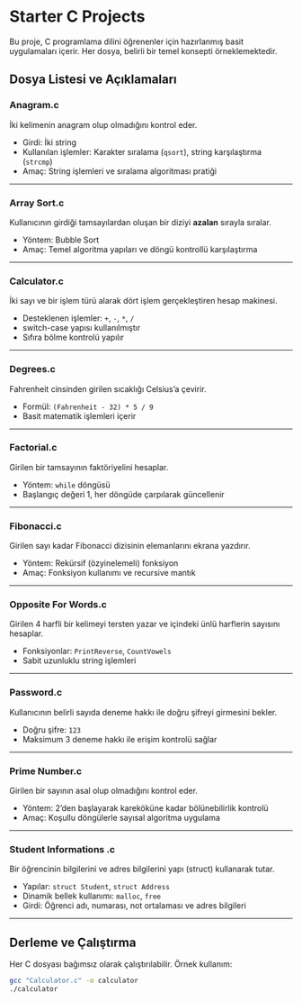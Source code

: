 # Starter C Projects

Bu proje, C programlama dilini öğrenenler için hazırlanmış basit uygulamaları içerir. Her dosya, belirli bir temel konsepti örneklemektedir.

## Dosya Listesi ve Açıklamaları

### Anagram.c
İki kelimenin anagram olup olmadığını kontrol eder.

- Girdi: İki string
- Kullanılan işlemler: Karakter sıralama (`qsort`), string karşılaştırma (`strcmp`)
- Amaç: String işlemleri ve sıralama algoritması pratiği

---

### Array Sort.c
Kullanıcının girdiği tamsayılardan oluşan bir diziyi **azalan** sırayla sıralar.

- Yöntem: Bubble Sort
- Amaç: Temel algoritma yapıları ve döngü kontrollü karşılaştırma

---

### Calculator.c
İki sayı ve bir işlem türü alarak dört işlem gerçekleştiren hesap makinesi.

- Desteklenen işlemler: `+`, `-`, `*`, `/`
- switch-case yapısı kullanılmıştır
- Sıfıra bölme kontrolü yapılır

---

### Degrees.c
Fahrenheit cinsinden girilen sıcaklığı Celsius’a çevirir.

- Formül: `(Fahrenheit - 32) * 5 / 9`
- Basit matematik işlemleri içerir

---

### Factorial.c
Girilen bir tamsayının faktöriyelini hesaplar.

- Yöntem: `while` döngüsü
- Başlangıç değeri 1, her döngüde çarpılarak güncellenir

---

### Fibonacci.c
Girilen sayı kadar Fibonacci dizisinin elemanlarını ekrana yazdırır.

- Yöntem: Rekürsif (özyinelemeli) fonksiyon
- Amaç: Fonksiyon kullanımı ve recursive mantık

---

### Opposite For Words.c
Girilen 4 harfli bir kelimeyi tersten yazar ve içindeki ünlü harflerin sayısını hesaplar.

- Fonksiyonlar: `PrintReverse`, `CountVowels`
- Sabit uzunluklu string işlemleri

---

### Password.c
Kullanıcının belirli sayıda deneme hakkı ile doğru şifreyi girmesini bekler.

- Doğru şifre: `123`
- Maksimum 3 deneme hakkı ile erişim kontrolü sağlar

---

### Prime Number.c
Girilen bir sayının asal olup olmadığını kontrol eder.

- Yöntem: 2’den başlayarak kareköküne kadar bölünebilirlik kontrolü
- Amaç: Koşullu döngülerle sayısal algoritma uygulama

---

### Student Informations .c
Bir öğrencinin bilgilerini ve adres bilgilerini yapı (struct) kullanarak tutar.

- Yapılar: `struct Student`, `struct Address`
- Dinamik bellek kullanımı: `malloc`, `free`
- Girdi: Öğrenci adı, numarası, not ortalaması ve adres bilgileri

---

## Derleme ve Çalıştırma

Her C dosyası bağımsız olarak çalıştırılabilir. Örnek kullanım:

```bash
gcc "Calculator.c" -o calculator
./calculator
